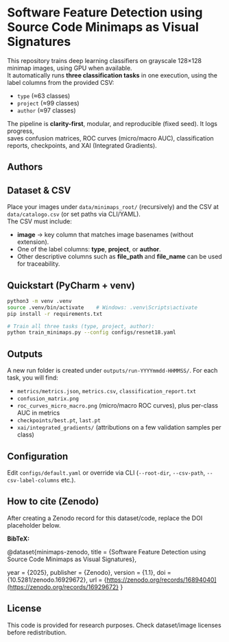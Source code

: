 # Software Feature Detection using Source Code Minimaps as Visual Signatures

This repository trains deep learning classifiers on grayscale 128×128 minimap images, using GPU when available.  
It automatically runs **three classification tasks** in one execution, using the label columns from the provided CSV:
- `type` (≈63 classes)  
- `project` (≈99 classes)  
- `author` (≈97 classes)  

The pipeline is **clarity-first**, modular, and reproducible (fixed seed). It logs progress,  
saves confusion matrices, ROC curves (micro/macro AUC), classification reports, checkpoints, and XAI (Integrated Gradients).

## Authors

## Dataset & CSV
Place your images under `data/minimaps_root/` (recursively) and the CSV at `data/catalogo.csv` (or set paths via CLI/YAML).  
The CSV must include:  
- **image** → key column that matches image basenames (without extension).  
- One of the label columns: **type**, **project**, or **author**.  
- Other descriptive columns such as **file_path** and **file_name** can be used for traceability.  

## Quickstart (PyCharm + venv)
```bash
python3 -m venv .venv
source .venv/bin/activate    # Windows: .venv\Scripts\activate
pip install -r requirements.txt

# Train all three tasks (type, project, author):
python train_minimaps.py --config configs/resnet18.yaml
```

## Outputs
A new run folder is created under `outputs/run-YYYYmmdd-HHMMSS/`. For each task, you will find:
- `metrics/metrics.json`, `metrics.csv`, `classification_report.txt`
- `confusion_matrix.png`
- `roc_curves_micro_macro.png` (micro/macro ROC curves), plus per-class AUC in metrics
- `checkpoints/best.pt`, `last.pt`
- `xai/integrated_gradients/` (attributions on a few validation samples per class)

## Configuration
Edit `configs/default.yaml` or override via CLI (`--root-dir`, `--csv-path`, `--csv-label-columns` etc.).

## How to cite (Zenodo)
After creating a Zenodo record for this dataset/code, replace the DOI placeholder below.

**BibTeX:**





@dataset{minimaps-zenodo,
  title = {Software Feature Detection using Source Code Minimaps as Visual Signatures},
  
  year = {2025},
  publisher = {Zenodo},
  version = {1.1},
  doi = {10.5281/zenodo.16929672},
  url = {https://zenodo.org/records/16894040](https://zenodo.org/records/16929672}
}





## License
This code is provided for research purposes. Check dataset/image licenses before redistribution.
